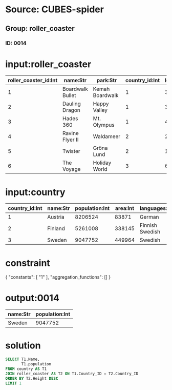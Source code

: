 # Source: CUBES-spider
## Group: roller_coaster
### ID: 0014

# input:roller_coaster

| roller_coaster_id:Int | name:Str | park:Str | country_id:Int | length:Dbl | height:Dbl | speed:Str | opened:Str | status:Str |
|---|---|---|---|---|---|---|---|---|
| 1 | Boardwalk Bullet | Kemah Boardwalk | 1 | 3236.0 | 96.0 | 51.0 | August 31, 2007 | Operating |
| 2 | Dauling Dragon | Happy Valley | 1 | 3914.0 | 105.0 | 55.0 | 2012 | Operating |
| 3 | Hades 360 | Mt. Olympus | 1 | 4726.0 | 136.0 | 70.0 | May 14, 2005 | Operating |
| 4 | Ravine Flyer II | Waldameer | 2 | 2900.0 | 120.0 | 57.0 | May 17, 2008 | Operating |
| 5 | Twister | Gröna Lund | 2 | 1574.0 | 50.0 | 37.9 | 2011 | Operating |
| 6 | The Voyage | Holiday World | 3 | 6442.0 | 163.0 | 67.0 | May 6, 2006 | Operating |

# input:country

| country_id:Int | name:Str | population:Int | area:Int | languages:Str |
|---|---|---|---|---|
| 1 | Austria | 8206524 | 83871 | German |
| 2 | Finland | 5261008 | 338145 | Finnish Swedish |
| 3 | Sweden | 9047752 | 449964 | Swedish |

# constraint

{
  "constants": [
    "1"
  ],
  "aggregation_functions": []
}

# output:0014

| name:Str | population:Int |
|---|---|
| Sweden | 9047752 |

# solution

```sql
SELECT T1.Name,
       T1.population
FROM country AS T1
JOIN roller_coaster AS T2 ON T1.Country_ID = T2.Country_ID
ORDER BY T2.Height DESC
LIMIT 1
```
